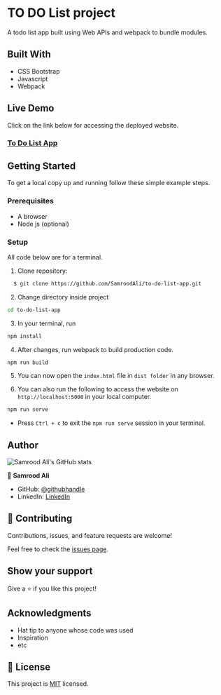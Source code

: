 # TO DO List project
  A todo list app built using Web APIs and webpack to bundle modules.
  
## Built With
- CSS Bootstrap
- Javascript
- Webpack

## Live Demo

Click on the link below for accessing the deployed website.
### [To Do List App](https://samroodali.github.io/to-do-list-app/)</p>


## Getting Started

To get a local copy up and running follow these simple example steps.

### Prerequisites
- A browser
- Node js (optional)

### Setup

All code below are for a terminal.

1. Clone repository: 
```sh
  $ git clone https://github.com/SamroodAli/to-do-list-app.git
```
2. Change directory inside project
```sh
cd to-do-list-app
```
3. In your terminal, run 
```sh
npm install
```
4. After changes, run webpack to build production code.
```sh
npm run build
```
5. You can now open the `index.html` file in `dist folder` in any browser.
   
6. You can also run the following to access the website on `http://localhost:5000` in your local computer.
```sh
npm run serve
```
* Press `Ctrl + c` to exit the `npm run serve` session in your terminal.
## Author

![Samrood Ali's GitHub stats](https://github-readme-stats.vercel.app/api?username=SamroodAli&count_private=true&theme=dark&show_icons=true)

👤 **Samrood Ali**
- GitHub: [@githubhandle](https://github.com/SamroodAli)
- LinkedIn: [LinkedIn](https://www.linkedin.com/in/samrood-ali/)

## 🤝 Contributing

Contributions, issues, and feature requests are welcome!

Feel free to check the [issues page](https://github.com/SamroodAli/to-do-list-app/issues/).

## Show your support

Give a ⭐️ if you like this project!

## Acknowledgments

- Hat tip to anyone whose code was used
- Inspiration
- etc

## 📝 License

This project is [MIT](/LICENSE) licensed.
